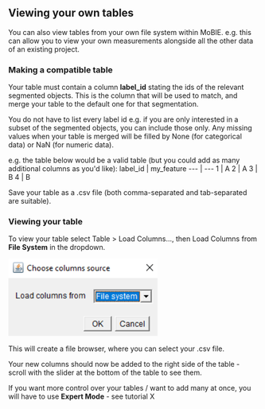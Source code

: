 ## Viewing your own tables

You can also view tables from your own file system within MoBIE.
e.g. this can allow you to view your own measurements alongside all the other data of an 
existing project.

### Making a compatible table

Your table must contain a column **label_id** stating the ids of the relevant segmented objects.
This is the column that will be used to match, and merge your table to the default one for that
segmentation.

You do not have to list every label id e.g. if you are only interested in a subset of the segmented
objects, you can include those only. Any missing values when your table is merged will be filled
by None (for categorical data) or NaN (for numeric data).

e.g. the table below would be a valid table (but you could add as many additional columns
as you'd like):
label_id | my_feature
--- | --- 
1 | A
2 | A
3 | B
4 | B

Save your table as a .csv file (both comma-separated and tab-separated are suitable).

### Viewing your table

To view your table select Table > Load Columns..., then Load Columns from **File System** in the dropdown.

<img width="300" alt="image" src="./tutorial_images/loadColumnFromFileSystem.png"> 

This will create a file browser, where you can select your .csv file.

Your new columns should now be added to the right side of the table - scroll with the slider
at the bottom of the table to see them.

If you want more control over your tables / want to add many at once, you will have to use
**Expert Mode** - see tutorial X


